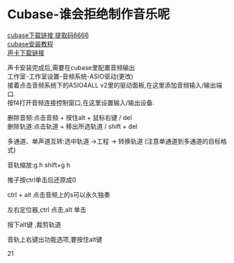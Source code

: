 # Cubase-谁会拒绝制作音乐呢

[cubase下载链接,提取码6666](https://pan.baidu.com/s/13cRmyHvda-9XAVv7AHIqRA 
)    
[cubase安装教程](https://www.bilibili.com/video/BV1T3411p7R1/?spm_id_from=333.999.0.0&vd_source=5a8651962259df7b14781b1d0370c6a0)  
[声卡下载链接](https://asio4all.cn/zh/downloads/)    


声卡安装完成后,需要在cubase里配置音频输出  
工作室-工作室设置-音频系统-ASIO驱动(更改)  
接着点击音频系统下的ASIO4ALL v2里的驱动面板,在这里添加音频输入/输出端口.  
按f4打开音频连接控制窗口,在这里设置输入/输出设备.  

删除音频:点击音频 + 按住alt + 鼠标右键 / del  
删除轨道:点击轨道 + 移出所选轨道 / shift + del  

多通道、单声道互转:选中轨道 ->工程 -> 转换轨道 (注意单通道到多通道的目标格式)

音轨缩放:g h shift+g h  

推子按ctrl单击后还原成0  

ctrl + alt 点击音频上的s可以永久独奏  

左右定位器,ctrl 点击,alt 单击   

按下alt键 ,裁剪轨道  

音轨上右键出功能选项,要按住alt键  

21